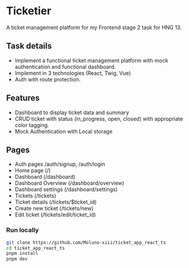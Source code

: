 # Ticketier

A ticket management platform for my Frontend stage 2 task for HNG 13.

## Task details

- Implement a functional ticket management platform with mock authentication and functional dashboard.
- Implement in 3 technologies (React, Twig, Vue)
- Auth with route protection.

## Features

- Dashboard to display ticket data and summary
- CRUD ticket with status (in_progress, open, closed) with appropriate color tagging.
- Mock Authentication with Local storage

## Pages

- Auth pages /auth/signup, /auth/login
- Home page (/)
- Dashboard (/dashboard)
- Dashboard Overview (/dashboard/overview)
- Dashboard settings (/dashboard/settings)
- Tickets (/tickets)
- Ticket details (/tickets/$ticket_id)
- Create new ticket (/tickets/new)
- Edit ticket (/tickets/edit/ticket_id)

### Run locally

```bash
git clone https://github.com/Moluno-xiii/ticket_app_react_ts
cd ticket_app_react_ts
pnpm install
pnpm dev
```
